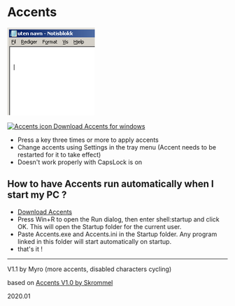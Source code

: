 # Accents

![press a key to cycle trough accents](AccentsScreen.gif "press a key to cycle trough accents")

[<img src="Accents.ico" alt="Accents icon" width="24" height="24" /> Download Accents for windows](https://github.com/OMeyer973/Accents/archive/master.zip)

- Press a key three times or more to apply accents
- Change accents using Settings in the tray menu (Accent needs to be restarted for it to take effect)
- Doesn't work properly with CapsLock is on

## How to have Accents run automatically when I start my PC ?

- [Download Accents](https://github.com/OMeyer973/Accents/archive/master.zip)
- Press Win+R to open the Run dialog, then enter shell:startup and click OK. This will open the Startup folder for the current user.
- Paste Accents.exe and Accents.ini in the Startup folder. Any program linked in this folder will start automatically on startup.
- that's it !

---

V1.1 by Myro (more accents, disabled characters cycling)

based on [Accents V1.0 by Skrommel](http://www.dcmembers.com/skrommel/download/accents/)

2020.01
